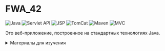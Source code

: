 # FWA_42

![Java](https://img.shields.io/badge/Java-2F4F4F?style=flat&logo=java&logoColor=E9D54D) 
![Servlet API](https://img.shields.io/badge/Servlet_API-2F4F4F?style=flat&logo=java&logoColor=E9D54D) 
![JSP](https://img.shields.io/badge/JSP-2F4F4F?style=flat&logo=java&logoColor=E9D54D) 
![TomCat](https://img.shields.io/badge/Apache_TomCat-2F4F4F?style=flat&logo=java&logoColor=E9D54D) 
![Maven](https://img.shields.io/badge/Maven-2F4F4F?style=flat&logo=java&logoColor=E9D54D) 
![MVC](https://img.shields.io/badge/MVC-2F4F4F?style=flat&logo=java&logoColor=E9D54D) 



Это веб-приложение, построенное на стандартных технологиях Java.
<details>
<summary>Материалы для изучения</summary>

* [Часть цикла “Введение в Enterprise-разработку”](https://javarush.ru/groups/posts/2514-vvedenie-v-enterprise-razrabotku)

* [Видео курс от Н.Алишева "Java EE для начинающих"](https://www.youtube.com/playlist?list=PLAma_mKffTOTTFqIkLXgHqVuL6xJhb0mr)


</details>


